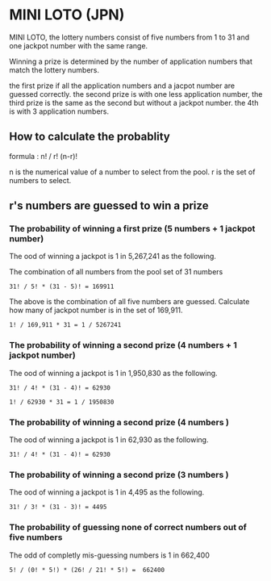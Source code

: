 # MINI LOTO (JPN)

MINI LOTO, the lottery numbers consist of five numbers from 1 to 31 and one jackpot number with the same range.

Winning a prize is determined by the number of application numbers that match the lottery numbers. 

the first prize if all the application numbers and a jacpot number are guessed correctly. 
the second prize is with one less application number, the third prize is the same as the second but without a jackpot number. 
the 4th is with 3 application numbers. 

## How to calculate the probablity 

formula : n! / r! (n-r)!

n is the numerical value of a number to select from the pool. 
r is the set of numbers to select.

## r's numbers are guessed to win a prize

### The probability of winning a first prize (5 numbers + 1 jackpot number)
The ood of winning a jackpot is 1 in 5,267,241 as the following.

The combination of all numbers from the pool set of 31 numbers

```
31! / 5! * (31 - 5)! = 169911
```

The above is the combination of all five numbers are guessed.
Calculate how many of jackpot number is in the set of 169,911.

```
1! / 169,911 * 31 = 1 / 5267241
```

### The probability of winning a second prize (4 numbers + 1 jackpot number)
The ood of winning a jackpot is 1 in 1,950,830 as the following.

``` 
31! / 4! * (31 - 4)! = 62930
```

```
1! / 62930 * 31 = 1 / 1950830
```

### The probability of winning a second prize (4 numbers )
The ood of winning a jackpot is 1 in 62,930 as the following.

```
31! / 4! * (31 - 4)! = 62930
```

### The probability of winning a second prize (3 numbers )
The ood of winning a jackpot is 1 in 4,495 as the following.

```
31! / 3! * (31 - 3)! = 4495
```

### The probability of guessing none of correct numbers out of five numbers
The odd of completly mis-guessing numbers is 1 in 662,400

```
5! / (0! * 5!) * (26! / 21! * 5!) =  662400
```
